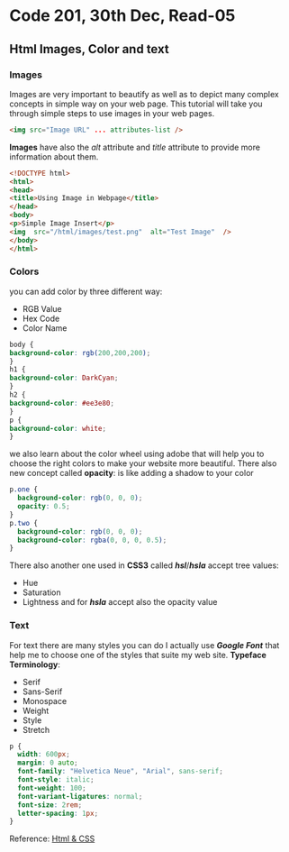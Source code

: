 # Code 201, 30th Dec, Read-05

## Html Images, Color and text

### Images

Images are very important to beautify as well as to depict many complex concepts in simple way on your web page. This tutorial will take you through simple steps to use images in your web pages.

```html
<img src="Image URL" ... attributes-list />
```

**Images** have also the _alt_ attribute and _title_ attribute to provide more information about them.

```Html
<!DOCTYPE html>
<html>
<head>
<title>Using Image in Webpage</title>
</head>
<body>
<p>Simple Image Insert</p>
<img  src="/html/images/test.png"  alt="Test Image"  />
</body>
</html>
```

### Colors

you can add color by three different way:

- RGB Value
- Hex Code
- Color Name

```CSS
body {
background-color: rgb(200,200,200);
}
h1 {
background-color: DarkCyan;
}
h2 {
background-color: #ee3e80;
}
p {
background-color: white;
}
```

we also learn about the color wheel using adobe that will help you to choose the right colors to make your website more beautiful.
There also new concept called **opacity**:
is like adding a shadow to your color

```css
p.one {
  background-color: rgb(0, 0, 0);
  opacity: 0.5;
}
p.two {
  background-color: rgb(0, 0, 0);
  background-color: rgba(0, 0, 0, 0.5);
}
```

There also another one used in **CSS3** called _**hsl**_/_**hsla**_
accept tree values:

- Hue
- Saturation
- Lightness
  and for _**hsla**_ accept also the opacity value

### Text

For text there are many styles you can do I actually use _**Google Font**_ that help me to choose one of the styles that suite my web site.
**Typeface Terminology**:

- Serif
- Sans-Serif
- Monospace
- Weight
- Style
- Stretch

```css
p {
  width: 600px;
  margin: 0 auto;
  font-family: "Helvetica Neue", "Arial", sans-serif;
  font-style: italic;
  font-weight: 100;
  font-variant-ligatures: normal;
  font-size: 2rem;
  letter-spacing: 1px;
}
```

Reference: [Html & CSS](https://wtf.tw/ref/duckett.pdf)
